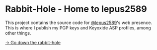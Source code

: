 <!---
Source code of @lepus2589's GitHub pages profile page
Copyright (C) 2025  Tim Kaune

Except where otherwise noted, this document is licensed under a
[Creative Commons Attribution-ShareAlike 4.0 International License](https://creativecommons.org/licenses/by-sa/4.0/).
--->

# Rabbit-Hole - Home to lepus2589 #

This project contains the source code for
[@lepus2589](https://github.com/lepus2589)'s web presence. This is where I
publish my PGP keys and Keyoxide ASP profiles, among other things.

[&rarr; Go down the rabbit-hole](https://lepus2589.github.io/)
